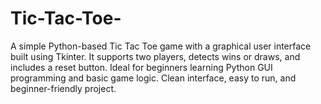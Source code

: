 # Tic-Tac-Toe-
A simple Python-based Tic Tac Toe game with a graphical user interface built using Tkinter. It supports two players, detects wins or draws, and includes a reset button. Ideal for beginners learning Python GUI programming and basic game logic. Clean interface, easy to run, and beginner-friendly project.
